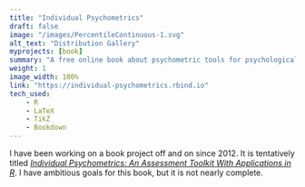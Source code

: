 ```yaml
---
title: "Individual Psychometrics"
draft: false
image: "/images/PercentileContinuous-1.svg"
alt_text: "Distribution Gallery"
myprojects: [book]
summary: "A free online book about psychometric tools for psychological assessment. A work in progress."
weight: 1
image_width: 100%
link: "https://individual-psychometrics.rbind.io"
tech_used:
    - R
    - LaTeX
    - TikZ
    - Bookdown
---
```

 	

I have been working on a book project off and on since 2012. It is tentatively titled [*Individual Psychometrics: An Assessment Toolkit With Applications in R*](https://individual-psychometrics.rbind.io/). I have ambitious goals for this book, but it is not nearly complete. 

